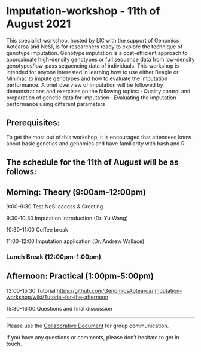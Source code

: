 # Imputation-workshop - 11th of August 2021

This specialist workshop, hosted by LIC with the support of Genomics Aotearoa and NeSI, is for researchers ready to explore the technique of genotype imputation. Genotype imputation is a cost-efficient approach to approximate high-density genotypes or full sequence data from low-density genotypes/low-pass sequencing data of individuals. This workshop is intended for anyone interested in learning how to use either Beagle or Minimac to impute genotypes and how to evaluate the imputation performance. A brief overview of imputation will be followed by demonstrations and exercises on the following topics:
·         Quality control and preparation of genetic data for imputation 
·         Evaluating the imputation performance using different parameters
 
## Prerequisites:
To get the most out of this workshop, it is encouraged that attendees know about basic genetics and genomics and have familiarity with bash and R.

## The schedule for the 11th of August will be as follows:

## Morning: Theory (9:00am-12:00pm)
9:00-9:30  Test NeSI access & Greeting

9:30-10:30 Imputation introduction (Dr. Yu Wang)

10:30-11:00 Coffee break

11:00-12:00 Imputation application (Dr. Andrew Wallace)
 
### Lunch Break (12:00pm-1:00pm)
 
## Afternoon: Practical (1:00pm-5:00pm)
13:00-15:30 Tutorial
https://github.com/GenomicsAotearoa/Imputation-workshop/wiki/Tutorial-for-the-afternoon

15:30-16:00 Questions and final discussion 

---

Please use the <a href="https://docs.google.com/document/d/1OntE10VXSs-pNekSYLgKwcBEOj1Ql7-KzLf9lOC0Ak0/edit?usp=sharing">Collaborative Document</a> for group communication.

If you have any questions or comments, please don’t hesitate to get in touch.
